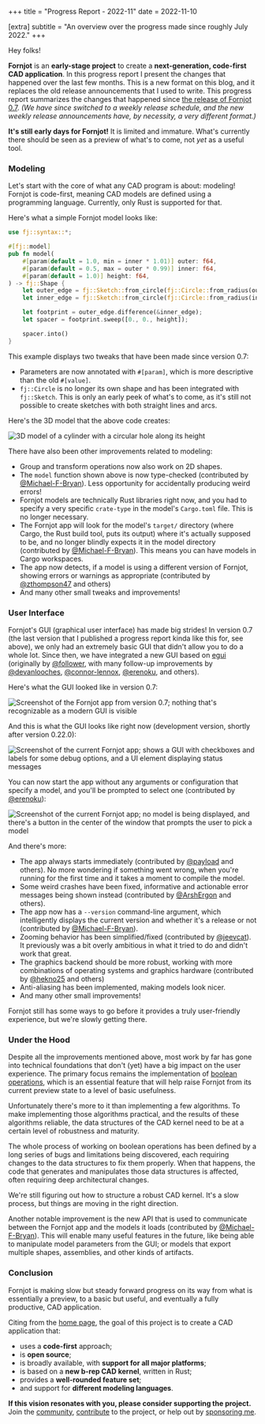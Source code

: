 +++
title = "Progress Report - 2022-11"
date = 2022-11-10

[extra]
subtitle = "An overview over the progress made since roughly July 2022."
+++

Hey folks!

**Fornjot** is an **early-stage project** to create a **next-generation, code-first CAD application**. In this progress report I present the changes that happened over the last few months. This is a new format on this blog, and it replaces the old release announcements that I used to write. This progress report summarizes the changes that happened since [the release of Fornjot 0.7](/blog/fornjot-0.7/). *(We have since switched to a weekly release schedule, and the new weekly release announcements have, by necessity, a very different format.)*

**It's still early days for Fornjot!** It is limited and immature. What's currently there should be seen as a preview of what's to come, not *yet* as a useful tool.


### Modeling

Let's start with the core of what any CAD program is about: modeling! Fornjot is code-first, meaning CAD models are defined using a programming language. Currently, only Rust is supported for that.

Here's what a simple Fornjot model looks like:

``` rust
use fj::syntax::*;

#[fj::model]
pub fn model(
    #[param(default = 1.0, min = inner * 1.01)] outer: f64,
    #[param(default = 0.5, max = outer * 0.99)] inner: f64,
    #[param(default = 1.0)] height: f64,
) -> fj::Shape {
    let outer_edge = fj::Sketch::from_circle(fj::Circle::from_radius(outer));
    let inner_edge = fj::Sketch::from_circle(fj::Circle::from_radius(inner));

    let footprint = outer_edge.difference(&inner_edge);
    let spacer = footprint.sweep([0., 0., height]);

    spacer.into()
}
```

This example displays two tweaks that have been made since version 0.7:

- Parameters are now annotated with `#[param]`, which is more descriptive than the old `#[value]`.
- `fj::Circle` is no longer its own shape and has been integrated with `fj::Sketch`. This is only an early peek of what's to come, as it's still not possible to create sketches with both straight lines and arcs.

Here's the 3D model that the above code creates:

![3D model of a cylinder with a circular hole along its height](/blog/progress-report-2022-11/spacer.png)

There have also been other improvements related to modeling:

- Group and transform operations now also work on 2D shapes.
- The `model` function shown above is now type-checked (contributed by [@Michael-F-Bryan]). Less opportunity for accidentally producing weird errors!
- Fornjot models are technically Rust libraries right now, and you had to specify a very specific `crate-type` in the model's `Cargo.toml` file. This is no longer necessary.
- The Fornjot app will look for the model's `target/` directory (where Cargo, the Rust build tool, puts its output) where it's actually supposed to be, and no longer blindly expects it in the model directory (contributed by [@Michael-F-Bryan]). This means you can have models in Cargo workspaces.
- The app now detects, if a model is using a different version of Fornjot, showing errors or warnings as appropriate (contributed by [@zthompson47] and others)
- And many other small tweaks and improvements!


### User Interface

Fornjot's GUI (graphical user interface) has made big strides! In version 0.7 (the last version that I published a progress report kinda like this for, see above), we only had an extremely basic GUI that didn't allow you to do a whole lot. Since then, we have integrated a new GUI based on [egui](https://github.com/emilk/egui) (originally by [@follower], with many follow-up improvements by [@devanlooches], [@connor-lennox], [@erenoku], and others).

Here's what the GUI looked like in version 0.7:

![Screenshot of the Fornjot app from version 0.7; nothing that's recognizable as a modern GUI is visible](/blog/progress-report-2022-11/gui-before.png)

And this is what the GUI looks like right now (development version, shortly after version 0.22.0):

![Screenshot of the current Fornjot app; shows a GUI with checkboxes and labels for some debug options, and a UI element displaying status messages](/blog/progress-report-2022-11/gui-after.png)

You can now start the app without any arguments or configuration that specify a model, and you'll be prompted to select one (contributed by [@erenoku]):

![Screenshot of the current Fornjot app; no model is being displayed, and there's a button in the center of the window that prompts the user to pick a model](/blog/progress-report-2022-11/gui-no-model.png)

And there's more:

- The app always starts immediately (contributed by [@payload] and others). No more wondering if something went wrong, when you're running for the first time and it takes a moment to compile the model.
- Some weird crashes have been fixed, informative and actionable error messages being shown instead (contributed by [@ArshErgon] and others).
- The app now has a `--version` command-line argument, which intelligently displays the current version and whether it's a release or not (contributed by [@Michael-F-Bryan]).
- Zooming behavior has been simplified/fixed (contributed by [@jeevcat]). It previously was a bit overly ambitious in what it tried to do and didn't work that great.
- The graphics backend should be more robust, working with more combinations of operating systems and graphics hardware (contributed by [@hekno25] and others)
- Anti-aliasing has been implemented, making models look nicer.
- And many other small improvements!

Fornjot still has some ways to go before it provides a truly user-friendly experience, but we're slowly getting there.


### Under the Hood

Despite all the improvements mentioned above, most work by far has gone into technical foundations that don't (yet) have a big impact on the user experience. The primary focus remains the implementation of [boolean operations](https://en.wikipedia.org/wiki/Constructive_solid_geometry), which is an essential feature that will help raise Fornjot from its current preview state to a level of basic usefulness.

Unfortunately there's more to it than implementing a few algorithms. To make implementing those algorithms practical, and the results of these algorithms reliable, the data structures of the CAD kernel need to be at a certain level of robustness and maturity.

The whole process of working on boolean operations has been defined by a long series of bugs and limitations being discovered, each requiring changes to the data structures to fix them properly. When that happens, the code that generates and manipulates those data structures is affected, often requiring deep architectural changes.

We're still figuring out how to structure a robust CAD kernel. It's a slow process, but things are moving in the right direction.

Another notable improvement is the new API that is used to communicate between the Fornjot app and the models it loads (contributed by [@Michael-F-Bryan]). This will enable many useful features in the future, like being able to manipulate model parameters from the GUI; or models that export multiple shapes, assemblies, and other kinds of artifacts.


### Conclusion

Fornjot is making slow but steady forward progress on its way from what is essentially a preview, to a basic but useful, and eventually a fully productive, CAD application.

Citing from the [home page](/), the goal of this project is to create a CAD application that:

- uses a **code-first** approach;
- is **open source**;
- is broadly available, with **support for all major platforms**;
- is based on a **new b-rep CAD kernel**, written in Rust;
- provides a **well-rounded feature set**;
- and support for **different modeling languages**.

**If this vision resonates with you, please consider supporting the project.** Join the [community](/community), [contribute](https://github.com/hannobraun/Fornjot/blob/main/CONTRIBUTING.md) to the project, or help out by [sponsoring me](https://github.com/sponsors/hannobraun).


[@ArshErgon]: https://github.com/ArshErgon
[@connor-lennox]: https://github.com/connor-lennox
[@devanlooches]: https://github.com/devanlooches
[@erenoku]: https://github.com/erenoku
[@follower]: https://github.com/follower
[@hekno25]: https://github.com/hekno25
[@jeevcat]: https://github.com/jeevcat
[@Michael-F-Bryan]: https://github.com/Michael-F-Bryan
[@payload]: https://github.com/payload
[@zthompson47]: https://github.com/zthompson47
